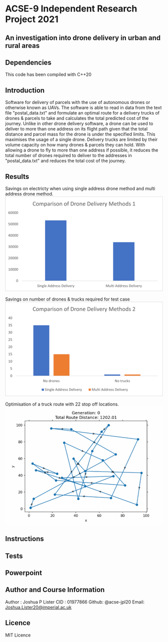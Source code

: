 # ACSE-9 Independent Research Project 2021

## An investigation into drone delivery in urban and rural areas
## Dependencies
This code has been compiled with C++20

## Introduction
Software for delivery of parcels with the use of autonomous drones or otherwise known as UAVs. The software is able to read in data from the text file "postal_data.txt" and formulate an optimal route for a delivery trucks of drones & parcels to take and calculates the total predicted cost of the journey. Unlike in other drone delivery software, a drone can be used to deliver to more than one address on its flight path given that the total distance and parcel mass for the drone is under the specified limits. This maximises the usage of a single drone. Delivery trucks are limited by their volume capacity on how many drones & parcels they can hold. With allowing a drone to fly to more than one address if possible, it reduces the total number of drones required to deliver to the addresses in "postal_data.txt" and reduces the total cost of the journey.

## Results
Savings on electricty when using single address drone method and multi address drone method.
![plot](./images/compare1.png)

Savings on number of drones & trucks required for test case
![plot](./images/compare2.png)

Optimisation of a truck route with 22 stop off locations.
![plot](./images/route_optimisation.gif)
## Instructions

## Tests

## Powerpoint

## Author and Course Information
Author : Joshua P Lister
CID : 01977866
Github: @acse-jpl20
Email: Joshua.Lister20@imperial.ac.uk

## Licence
MIT Licence
